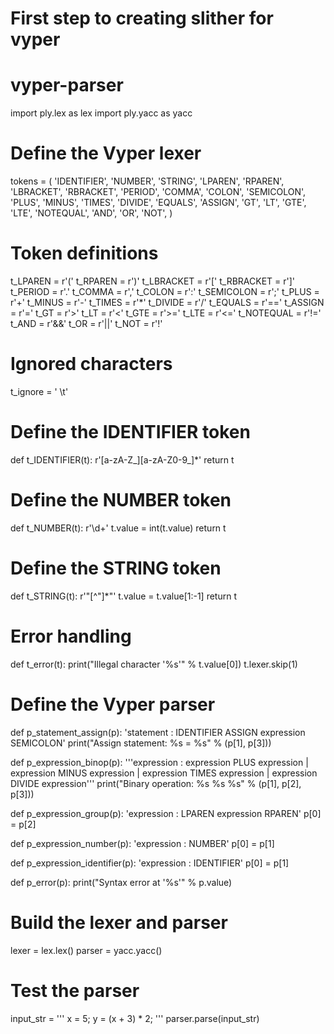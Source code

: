 # First step to creating slither for vyper 
# vyper-parser


import ply.lex as lex
import ply.yacc as yacc

# Define the Vyper lexer
tokens = (
    'IDENTIFIER',
    'NUMBER',
    'STRING',
    'LPAREN',
    'RPAREN',
    'LBRACKET',
    'RBRACKET',
    'PERIOD',
    'COMMA',
    'COLON',
    'SEMICOLON',
    'PLUS',
    'MINUS',
    'TIMES',
    'DIVIDE',
    'EQUALS',
    'ASSIGN',
    'GT',
    'LT',
    'GTE',
    'LTE',
    'NOTEQUAL',
    'AND',
    'OR',
    'NOT',
)

# Token definitions
t_LPAREN = r'\('
t_RPAREN = r'\)'
t_LBRACKET = r'\['
t_RBRACKET = r'\]'
t_PERIOD = r'\.'
t_COMMA = r','
t_COLON = r':'
t_SEMICOLON = r';'
t_PLUS = r'\+'
t_MINUS = r'-'
t_TIMES = r'\*'
t_DIVIDE = r'/'
t_EQUALS = r'=='
t_ASSIGN = r'='
t_GT = r'>'
t_LT = r'<'
t_GTE = r'>='
t_LTE = r'<='
t_NOTEQUAL = r'!='
t_AND = r'&&'
t_OR = r'\|\|'
t_NOT = r'!'

# Ignored characters
t_ignore = ' \t'

# Define the IDENTIFIER token
def t_IDENTIFIER(t):
    r'[a-zA-Z_][a-zA-Z0-9_]*'
    return t

# Define the NUMBER token
def t_NUMBER(t):
    r'\d+'
    t.value = int(t.value)
    return t

# Define the STRING token
def t_STRING(t):
    r'"[^"]*"'
    t.value = t.value[1:-1]
    return t

# Error handling
def t_error(t):
    print("Illegal character '%s'" % t.value[0])
    t.lexer.skip(1)

# Define the Vyper parser
def p_statement_assign(p):
    'statement : IDENTIFIER ASSIGN expression SEMICOLON'
    print("Assign statement: %s = %s" % (p[1], p[3]))

def p_expression_binop(p):
    '''expression : expression PLUS expression
                  | expression MINUS expression
                  | expression TIMES expression
                  | expression DIVIDE expression'''
    print("Binary operation: %s %s %s" % (p[1], p[2], p[3]))

def p_expression_group(p):
    'expression : LPAREN expression RPAREN'
    p[0] = p[2]

def p_expression_number(p):
    'expression : NUMBER'
    p[0] = p[1]

def p_expression_identifier(p):
    'expression : IDENTIFIER'
    p[0] = p[1]

def p_error(p):
    print("Syntax error at '%s'" % p.value)

# Build the lexer and parser
lexer = lex.lex()
parser = yacc.yacc()

# Test the parser
input_str = '''
x = 5;
y = (x + 3) * 2;
'''
parser.parse(input_str)

